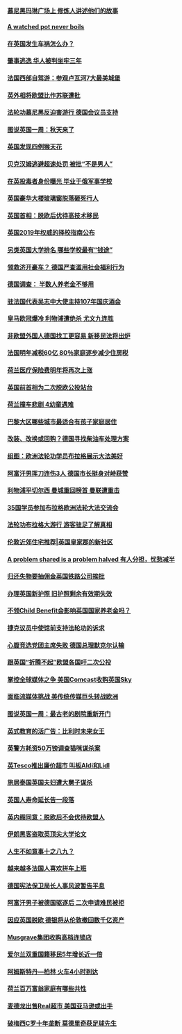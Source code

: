 #### [慕尼黑玛琳广场上 修炼人讲述他们的故事](../pages/nsc974/n10762990.md?t=10070449) 

#### [A watched pot never boils](../pages/nsc974/n10763822.md?t=10070449) 

#### [在英国发生车祸怎么办？](../pages/nsc974/n10763811.md?t=10070449) 

#### [肇事逃逸 华人被判坐牢三年](../pages/nsc974/n10763799.md?t=10070449) 

#### [法国西部自驾游：参观卢瓦河7大最美城堡](../pages/nsc974/n10760218.md?t=10070449) 

#### [英外相将欧盟比作苏联遭批](../pages/nsc974/n10761274.md?t=10070449) 

#### [法轮功慕尼黑反迫害游行 德国会议员支持](../pages/nsc974/n10760664.md?t=10070449) 

#### [图说英国一周：秋天来了](../pages/nsc974/n10761380.md?t=10070449) 

#### [英国发现四例猴天花](../pages/nsc974/n10761362.md?t=10070449) 

#### [贝克汉姆逃避超速处罚 被批“不是男人”](../pages/nsc974/n10761349.md?t=10070449) 

#### [在英投毒者身份曝光 毕业于俄军事学校](../pages/nsc974/n10761338.md?t=10070449) 

#### [英国豪华大楼玻璃窗脱落砸死行人](../pages/nsc974/n10761334.md?t=10070449) 

#### [英国首相：脱欧后优待高技术移民](../pages/nsc974/n10761323.md?t=10070449) 

#### [英国2019年权威的择校指南公布](../pages/nsc974/n10761253.md?t=10070449) 

#### [另类英国大学排名 哪些学校最有“钱途”](../pages/nsc974/n10760972.md?t=10070449) 

#### [领救济开豪车？ 德国严查滥用社会福利行为](../pages/nsc974/n10760730.md?t=10070449) 

#### [德国调查：  半数人养老金不够用](../pages/nsc974/n10760552.md?t=10070449) 

#### [驻法国代表吴志中大使主持107年国庆酒会](../pages/nsc974/n10760458.md?t=10070449) 

#### [皇马欧冠爆冷 利物浦遭绝杀 尤文九连胜](../pages/nsc974/n10759476.md?t=10070449) 

#### [非欧盟外国人德国找工更容易 新移民法将出炉](../pages/nsc974/n10758904.md?t=10070449) 

#### [法国明年减税60亿 80％家庭逐步减少住房税](../pages/nsc974/n10758112.md?t=10070449) 

#### [荷兰医疗保险费明年将再次上涨](../pages/nsc974/n10758614.md?t=10070449) 

#### [英国前首相为二次脱欧公投站台](../pages/nsc974/n10756382.md?t=10070449) 

#### [荷兰撞车悲剧 4幼童遇难](../pages/nsc974/n10758529.md?t=10070449) 

#### [巴黎大区哪些城市最适合有孩子家庭居住](../pages/nsc974/n10758451.md?t=10070449) 

#### [改装、改换或回购？德国寻找柴油车处理方案](../pages/nsc974/n10755781.md?t=10070449) 

#### [组图：欧洲法轮功学员布拉格展示大法美好](../pages/nsc974/n10756084.md?t=10070449) 

#### [阿富汗男挥刀连伤3人 德国市长挺身对峙获赞](../pages/nsc974/n10755624.md?t=10070449) 

#### [利物浦平切尔西 曼城重回榜首 曼联遭重击](../pages/nsc974/n10752442.md?t=10070449) 

#### [35国学员参加布拉格欧洲法轮大法交流会](../pages/nsc974/n10751371.md?t=10070449) 

#### [法轮功布拉格大游行 游客驻足了解真相](../pages/nsc974/n10749360.md?t=10070449) 

#### [伦敦近郊住宅推荐|英国皇家郡的新社区](../pages/nsc974/n10748402.md?t=10070449) 

#### [A problem shared is a problem halved 有人分担，忧愁减半](../pages/nsc974/n10748007.md?t=10070449) 

#### [归还失物要抽佣金英国铁路公司挨批](../pages/nsc974/n10747998.md?t=10070449) 

#### [办理英国新护照 旧护照剩余有效期失效](../pages/nsc974/n10747991.md?t=10070449) 

#### [不领Child Benefit会影响英国国家养老金吗？](../pages/nsc974/n10747977.md?t=10070449) 

#### [捷克议员中使馆前支持法轮功的诉求](../pages/nsc974/n10747691.md?t=10070449) 

#### [心腹竞选党团主席失败 德国总理默克尔认输](../pages/nsc974/n10746576.md?t=10070449) 

#### [跟英国“折腾不起”欧盟各国吁二次公投](../pages/nsc974/n10746245.md?t=10070449) 

#### [掌控全球媒体之争 美国Comcast收购英国Sky](../pages/nsc974/n10746184.md?t=10070449) 

#### [面临流媒体挑战 美传统传媒巨头转战欧洲](../pages/nsc974/n10746233.md?t=10070449) 

#### [图说英国一周：最古老的剧院重新开门](../pages/nsc974/n10746284.md?t=10070449) 

#### [英式教育的活广告：比利时未来女王](../pages/nsc974/n10746280.md?t=10070449) 

#### [英警方耗资50万镑调查猫咪谋杀案](../pages/nsc974/n10746272.md?t=10070449) 

#### [英Tesco推出廉价超市 叫板Aldi和Lidl](../pages/nsc974/n10746265.md?t=10070449) 

#### [旅居泰国英国夫妇遭大舅子谋杀](../pages/nsc974/n10746263.md?t=10070449) 

#### [英国人寿命延长告一段落](../pages/nsc974/n10746259.md?t=10070449) 

#### [英内阁同意：脱欧后不会优待欧盟人](../pages/nsc974/n10746255.md?t=10070449) 

#### [伊朗黑客盗取英顶尖大学论文](../pages/nsc974/n10746250.md?t=10070449) 

#### [人生不如意事十之八九？](../pages/nsc974/n10745399.md?t=10070449) 

#### [越来越多法国人喜欢拼车上班](../pages/nsc974/n10743007.md?t=10070449) 

#### [德国宪法保卫局长人事风波暂告平息](../pages/nsc974/n10742793.md?t=10070449) 

#### [阿富汗男子被德国驱逐后 二次申请难民被拒](../pages/nsc974/n10742927.md?t=10070449) 

#### [因应英国脱欧 德银将从伦敦撤回数千亿资产](../pages/nsc974/n10739653.md?t=10070449) 

#### [Musgrave集团收购高档连锁店](../pages/nsc974/n10740570.md?t=10070449) 

#### [爱尔兰双重国籍移民5年增长近一倍](../pages/nsc974/n10740498.md?t=10070449) 

#### [阿姆斯特丹—柏林 火车4小时到达](../pages/nsc974/n10740435.md?t=10070449) 

#### [荷兰百万富翁家庭有哪些共性](../pages/nsc974/n10740251.md?t=10070449) 

#### [麦德龙出售Real超市  美国亚马逊或出手](../pages/nsc974/n10739571.md?t=10070449) 

#### [破梅西C罗十年垄断 莫德里奇获足球先生](../pages/nsc974/n10738647.md?t=10070449) 

